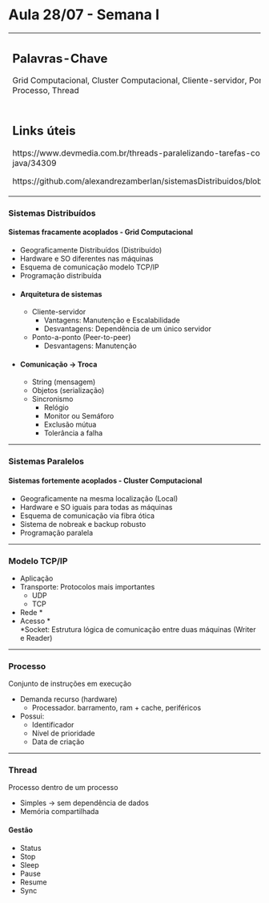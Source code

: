 # Aula 28/07 - Semana I
<table>
  <tr>
    <td>
      <h2>Palavras-Chave</h2>
      <p>Grid Computacional, Cluster Computacional, Cliente-servidor, Ponto-a-ponto, Comunicação, TCP/IP, Processo, Thread</p>
    </td>
  </tr>
    <td>
      <h2>Links úteis</h2>
      <p>https://www.devmedia.com.br/threads-paralelizando-tarefas-com-os-diferentes-recursos-do-java/34309</p>
      <p>https://github.com/alexandrezamberlan/sistemasDistribuidos/blob/master/resumoSistemasDistribuidos.txt</p>
    </td>
</table>

### Sistemas Distribuídos
#### Sistemas fracamente acoplados - Grid Computacional
- Geograficamente Distribuídos (Distribuído)
- Hardware e SO diferentes nas máquinas
- Esquema de comunicação modelo TCP/IP
- Programação distribuída
- #### Arquitetura de sistemas
  - Cliente-servidor
    - Vantagens: Manutenção e Escalabilidade
    - Desvantagens: Dependência de um único servidor
  - Ponto-a-ponto (Peer-to-peer) 
    - Desvantagens: Manutenção
- #### Comunicação -> Troca
  - String (mensagem)
  - Objetos (serialização)
  - Sincronismo
    - Relógio
    - Monitor ou Semáforo
    - Exclusão mútua
    - Tolerância a falha

---
### Sistemas Paralelos
#### Sistemas fortemente acoplados - Cluster Computacional
- Geograficamente na mesma localização (Local)
- Hardware e SO iguais para todas as máquinas
- Esquema de comunicação via fibra ótica
- Sistema de nobreak e backup robusto
- Programação paralela

---
### Modelo TCP/IP
- Aplicação
- Transporte: Protocolos mais importantes
  - UDP
  - TCP
- Rede *
- Acesso * <br/>
*Socket: Estrutura lógica de comunicação entre duas máquinas (Writer e Reader)

---
### Processo
Conjunto de instruções em execução
- Demanda recurso (hardware)
  - Processador. barramento, ram + cache, periféricos
- Possui:
  - Identificador
  - Nível de prioridade
  - Data de criação

---
### Thread
Processo dentro de um processo
- Simples -> sem dependência de dados
- Memória compartilhada
#### Gestão
- Status
- Stop
- Sleep
- Pause
- Resume
- Sync
